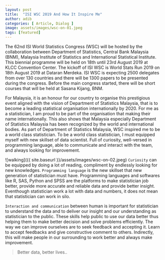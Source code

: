 ```yaml
---
layout: post
title:  "ISI WSC 2019 And How It Inspire Me"
author: adib
categories: [ Article, Dialog ]
image: assets/images/wsc-on-01.jpeg
tags: [featured]
---
```

The 62nd ISI World Statistics Congress (WSC) will be hosted by the collaboration between Department of Statistics, Central Bank Malaysia (BNM), Malaysia Institute of Statistics and International Statistical Institute. This biennial programme will be held on 18th until 23rd August 2019 at KLCC Convention Center. The kickoff of ISI WSC is World Stats Run 2019 on 18th August 2019 at Dataran Merdeka. ISI WSC is expecting 2500 delegates from over 130 countries and there will be 1300 papers to be presented during the congress. Before the main congress started, there will be short courses that will be held at Sasana Kijang, BNM. 

For Malaysia, it is an honour for our country to organise this prestigious event aligned with the vision of Department of Statistics Malaysia, that is to become a leading statistical organisation internationally by 2020. For me as a statistician, I am proud to be part of the organisation that making their name internationally. This also shows that Malaysia especially Department of Statistics Malaysia has been recognized by the world and international bodies. As part of Department of Statistics Malaysia, WSC inspired me to be a world class statistician. To be a world class statistician, I must equipped myself with new skillset of data scientist. Full of curiosity, well-versed in programming language, able to communicate and interact with the team, and always looking for improvement. 

![walking]({{ site.baseurl }}/assets/images/wsc-on-02.jpeg) 
`Curiosity` can be equipped by doing a lot of reading, compliment by endlessly looking for new knowledges. `Programming language` is the new skillset that new generation of statistician must have. Programming languages and softwares like R, SAS, Python and SPSS are the platforms to make statistician job better, provide more accurate and reliable data and provide better insight. Eventhough statistician work a lot with data and numbers, it does not mean that statistician can work in silo. 

`Interaction and communication` between human is important for statistician to understand the data and to deliver our insight and our understanding as statistician to the public. These skills help public to use our data better thus helping them to make better decision and solve problems efficiently. The way we can improve ourselves are to seek feedback and accepting it. Learn to accept feedbacks and give constructive comment to others. Indirectly, this will make people in our surrounding to work better and always make improvement. 

> Better data, better lives..
